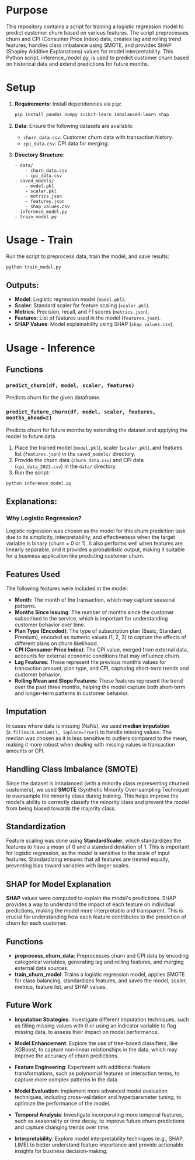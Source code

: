 # Purpose

This repository contains a script for training a logistic regression model to predict customer churn based on various features. The script preprocesses churn and CPI (Consumer Price Index) data, creates lag and rolling trend features, handles class imbalance using SMOTE, and provides SHAP (Shapley Additive Explanations) values for model interpretability.
This Python script, inference_model.py, is used to predict customer churn based on historical data and extend predictions for future months. 


# Setup

1. **Requirements**: Install dependencies via `pip`:
    ```bash
    pip install pandas numpy scikit-learn imbalanced-learn shap
    ```

2. **Data**: Ensure the following datasets are available:
    - `churn_data.csv`: Customer churn data with transaction history.
    - `cpi_data.csv`: CPI data for merging.

3. **Directory Structure**:
    ```
    - data/
        - churn_data.csv
        - cpi_data.csv
    - saved_models/
        - model.pkl
        - scaler.pkl
        - metrics.json
        - features.json
        - shap_values.csv
    - inference_model.py
    - train_model.py
    ```

# Usage - Train

Run the script to preprocess data, train the model, and save results:

```bash
python train_model.py
```

## Outputs:
- **Model**: Logistic regression model (`model.pkl`).
- **Scaler**: Standard scaler for feature scaling (`scaler.pkl`).
- **Metrics**: Precision, recall, and F1 scores (`metrics.json`).
- **Features**: List of features used in the model (`features.json`).
- **SHAP Values**: Model explainability using SHAP (`shap_values.csv`).

# Usage - Inference

## Functions

### `predict_churn(df, model, scaler, features)`
Predicts churn for the given dataframe.

### `predict_future_churn(df, model, scaler, features, months_ahead=2)`
Predicts churn for future months by extending the dataset and applying the model to future data.

1. Place the trained model (`model.pkl`), scaler (`scaler.pkl`), and features list (`features.json`) in the `saved_models/` directory.
2. Provide the churn data (`churn_data.csv`) and CPI data (`cpi_data_2023.csv`) in the `data/` directory.
3. Run the script:

```bash
python inference_model.py
```

## Explanations:

### Why Logistic Regression?
Logistic regression was chosen as the model for this churn prediction task due to its simplicity, interpretability, and effectiveness when the target variable is binary (churn = 0 or 1). It also performs well when features are linearly separable, and it provides a probabilistic output, making it suitable for a business application like predicting customer churn.

## Features Used

The following features were included in the model:

- **Month**: The month of the transaction, which may capture seasonal patterns.
- **Months Since Issuing**: The number of months since the customer subscribed to the service, which is important for understanding customer behavior over time.
- **Plan Type (Encoded)**: The type of subscription plan (Basic, Standard, Premium), encoded as numeric values (1, 2, 3) to capture the effects of different plans on churn likelihood.
- **CPI (Consumer Price Index)**: The CPI value, merged from external data, accounts for external economic conditions that may influence churn.
- **Lag Features**: These represent the previous month’s values for transaction amount, plan type, and CPI, capturing short-term trends and customer behavior.
- **Rolling Mean and Slope Features**: These features represent the trend over the past three months, helping the model capture both short-term and longer-term patterns in customer behavior.

## Imputation

In cases where data is missing (NaNs), we used **median imputation** (`X.fillna(X.median(), inplace=True)`) to handle missing values. The median was chosen as it is less sensitive to outliers compared to the mean, making it more robust when dealing with missing values in transaction amounts or CPI.

## Handling Class Imbalance (SMOTE)

Since the dataset is imbalanced (with a minority class representing churned customers), we used **SMOTE** (Synthetic Minority Over-sampling Technique) to oversample the minority class during training. This helps improve the model’s ability to correctly classify the minority class and prevent the model from being biased towards the majority class.

## Standardization

Feature scaling was done using **StandardScaler**, which standardizes the features to have a mean of 0 and a standard deviation of 1. This is important for logistic regression, as the model is sensitive to the scale of input features. Standardizing ensures that all features are treated equally, preventing bias toward variables with larger scales.

## SHAP for Model Explanation

**SHAP** values were computed to explain the model's predictions. SHAP provides a way to understand the impact of each feature on individual predictions, making the model more interpretable and transparent. This is crucial for understanding how each feature contributes to the prediction of churn for each customer.

## Functions

- **preprocess_churn_data**: Preprocesses churn and CPI data by encoding categorical variables, generating lag and rolling features, and merging external data sources.
- **train_churn_model**: Trains a logistic regression model, applies SMOTE for class balancing, standardizes features, and saves the model, scaler, metrics, feature list, and SHAP values.

## Future Work

- **Imputation Strategies**: Investigate different imputation techniques, such as filling missing values with 0 or using an indicator variable to flag missing data, to assess their impact on model performance.
  
- **Model Enhancement**: Explore the use of tree-based classifiers, like XGBoost, to capture non-linear relationships in the data, which may improve the accuracy of churn predictions.

- **Feature Engineering**: Experiment with additional feature transformations, such as polynomial features or interaction terms, to capture more complex patterns in the data.

- **Model Evaluation**: Implement more advanced model evaluation techniques, including cross-validation and hyperparameter tuning, to optimize the performance of the model.

- **Temporal Analysis**: Investigate incorporating more temporal features, such as seasonality or time decay, to improve future churn predictions and capture changing trends over time.

- **Interpretability**: Explore model interpretability techniques (e.g., SHAP, LIME) to better understand feature importance and provide actionable insights for business decision-making.
